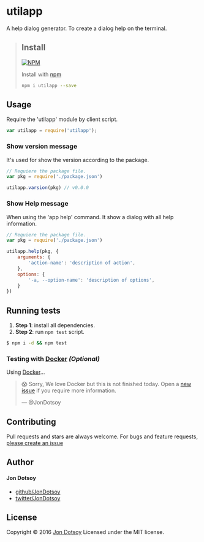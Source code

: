# utilapp
A help dialog generator. To create a dialog help on the terminal.

> ## Install
> [![NPM](https://nodei.co/npm/utilapp.png?mini=true)](https://nodei.co/npm/utilapp/)
> 
> 
>
> Install with [npm](https://www.npmjs.com/)
>
> ```bash
> npm i utilapp --save
> ```

## Usage
Require the 'utilapp' module by client script.

```js
var utilapp = require('utilapp');
```

### Show version message
It's used for show the version according to the package.

```js
// Requiere the package file.
var pkg = require('./package.json')

utilapp.varsion(pkg) // v0.0.0
```

### Show Help message
When using the 'app help' command. It show a dialog with all help information.

```js
// Requiere the package file.
var pkg = require('./package.json')

utilapp.help(pkg, {
	arguments: {
		'action-name': 'description of action',
	},
	options: {
		'-a, --option-name': 'description of options',
	}
})
```

## Running tests

1. **Step 1**: install all dependencies.
2. **Step 2**: run `npm test` script.

```sh
$ npm i -d && npm test
```

### Testing with [Docker][docker] *(Optional)*
Using [Docker][docker]...
> 😱 Sorry, We love Docker but this is not finished today. Open a [new issue][] if you require more information.
> 
> — @JonDotsoy

## Contributing
Pull requests and stars are always welcome. For bugs and feature requests, [please create an issue](https://github.com/JonDotsoy/utilapp/issues)


## Author
#### Jon Dotsoy

* [github/JonDotsoy](https://github.com/JonDotsoy)
* [twitter/JonDotsoy](http://twitter.com/JonDotsoy)

## License
Copyright © 2016 [Jon Dotsoy](http://jon.soy/)
Licensed under the MIT license.


[docker]: http://docker.io/ "BUILD, SHIP, RUN Docker is the world’s leading software containerization platform"
[new issue]: https://github.com/JonDotsoy/utilapp/issues/new "New Issue"
